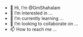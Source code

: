 - 👋 Hi, I’m @GmShahalam
- 👀 I’m interested in ...
- 🌱 I’m currently learning ...
- 💞️ I’m looking to collaborate on ...
- 📫 How to reach me ...

<!---
GmShahalam/GmShahalam is a ✨ special ✨ repository because its `README.md` (this file) appears on your GitHub profile.
You can click the Preview link to take a look at your changes.
--->
